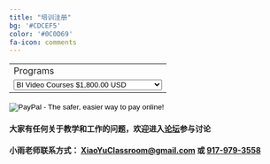 ```yaml
---
title: "培训注册"
bg: '#CDCEF5'
color: '#0C0D69'
fa-icon: comments
---
```

<form target="paypal" action="https://www.paypal.com/cgi-bin/webscr" method="post">
<input type="hidden" name="cmd" value="_s-xclick">
<input type="hidden" name="hosted_button_id" value="W78FCCXF77HJQ">
<table>
<tr><td><input type="hidden" name="on0" value="Programs">Programs</td></tr><tr><td><select name="os0">
	<option value="BI Video Courses">BI Video Courses $1,800.00 USD</option>
	<option value="1 on 1">1 on 1 $2,000.00 USD</option>
	<option value="Tech Support (per month)">Tech Support (per month) $2,000.00 USD</option>
</select> </td></tr>
</table>
<input type="hidden" name="currency_code" value="USD">
<input type="image" src="https://www.paypalobjects.com/en_US/i/btn/btn_cart_LG.gif" border="0" name="submit" alt="PayPal - The safer, easier way to pay online!">
<img alt="" border="0" src="https://www.paypalobjects.com/en_US/i/scr/pixel.gif" width="1" height="1">
</form>

#### 大家有任何关于教学和工作的问题，欢迎进入<a href="http://forum.xiaoyuclassroom.com" style="font-weight: bold;">论坛</a>参与讨论

#### 小雨老师联系方式： <XiaoYuClassroom@gmail.com> 或 <a href="tel:+19179793558">917-979-3558</a>
